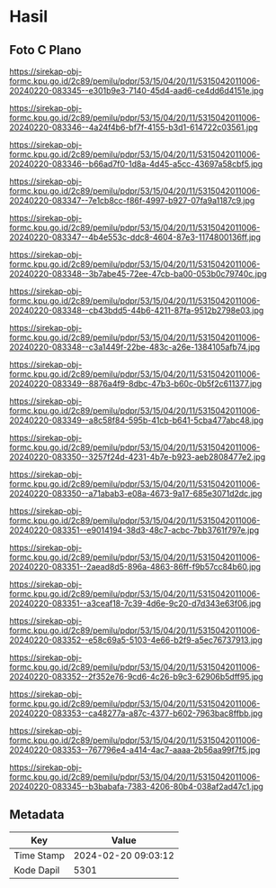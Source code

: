 # Hasil

## Foto C Plano

https://sirekap-obj-formc.kpu.go.id/2c89/pemilu/pdpr/53/15/04/20/11/5315042011006-20240220-083345--e301b9e3-7140-45d4-aad6-ce4dd6d4151e.jpg

https://sirekap-obj-formc.kpu.go.id/2c89/pemilu/pdpr/53/15/04/20/11/5315042011006-20240220-083346--4a24f4b6-bf7f-4155-b3d1-614722c03561.jpg

https://sirekap-obj-formc.kpu.go.id/2c89/pemilu/pdpr/53/15/04/20/11/5315042011006-20240220-083346--b66ad7f0-1d8a-4d45-a5cc-43697a58cbf5.jpg

https://sirekap-obj-formc.kpu.go.id/2c89/pemilu/pdpr/53/15/04/20/11/5315042011006-20240220-083347--7e1cb8cc-f86f-4997-b927-07fa9a1187c9.jpg

https://sirekap-obj-formc.kpu.go.id/2c89/pemilu/pdpr/53/15/04/20/11/5315042011006-20240220-083347--4b4e553c-ddc8-4604-87e3-1174800136ff.jpg

https://sirekap-obj-formc.kpu.go.id/2c89/pemilu/pdpr/53/15/04/20/11/5315042011006-20240220-083348--3b7abe45-72ee-47cb-ba00-053b0c79740c.jpg

https://sirekap-obj-formc.kpu.go.id/2c89/pemilu/pdpr/53/15/04/20/11/5315042011006-20240220-083348--cb43bdd5-44b6-4211-87fa-9512b2798e03.jpg

https://sirekap-obj-formc.kpu.go.id/2c89/pemilu/pdpr/53/15/04/20/11/5315042011006-20240220-083348--c3a1449f-22be-483c-a26e-1384105afb74.jpg

https://sirekap-obj-formc.kpu.go.id/2c89/pemilu/pdpr/53/15/04/20/11/5315042011006-20240220-083349--8876a4f9-8dbc-47b3-b60c-0b5f2c611377.jpg

https://sirekap-obj-formc.kpu.go.id/2c89/pemilu/pdpr/53/15/04/20/11/5315042011006-20240220-083349--a8c58f84-595b-41cb-b641-5cba477abc48.jpg

https://sirekap-obj-formc.kpu.go.id/2c89/pemilu/pdpr/53/15/04/20/11/5315042011006-20240220-083350--3257f24d-4231-4b7e-b923-aeb2808477e2.jpg

https://sirekap-obj-formc.kpu.go.id/2c89/pemilu/pdpr/53/15/04/20/11/5315042011006-20240220-083350--a71abab3-e08a-4673-9a17-685e3071d2dc.jpg

https://sirekap-obj-formc.kpu.go.id/2c89/pemilu/pdpr/53/15/04/20/11/5315042011006-20240220-083351--e9014194-38d3-48c7-acbc-7bb3761f797e.jpg

https://sirekap-obj-formc.kpu.go.id/2c89/pemilu/pdpr/53/15/04/20/11/5315042011006-20240220-083351--2aead8d5-896a-4863-86ff-f9b57cc84b60.jpg

https://sirekap-obj-formc.kpu.go.id/2c89/pemilu/pdpr/53/15/04/20/11/5315042011006-20240220-083351--a3ceaf18-7c39-4d6e-9c20-d7d343e63f06.jpg

https://sirekap-obj-formc.kpu.go.id/2c89/pemilu/pdpr/53/15/04/20/11/5315042011006-20240220-083352--e58c69a5-5103-4e66-b2f9-a5ec76737913.jpg

https://sirekap-obj-formc.kpu.go.id/2c89/pemilu/pdpr/53/15/04/20/11/5315042011006-20240220-083352--2f352e76-9cd6-4c26-b9c3-62906b5dff95.jpg

https://sirekap-obj-formc.kpu.go.id/2c89/pemilu/pdpr/53/15/04/20/11/5315042011006-20240220-083353--ca48277a-a87c-4377-b602-7963bac8ffbb.jpg

https://sirekap-obj-formc.kpu.go.id/2c89/pemilu/pdpr/53/15/04/20/11/5315042011006-20240220-083353--767796e4-a414-4ac7-aaaa-2b56aa99f7f5.jpg

https://sirekap-obj-formc.kpu.go.id/2c89/pemilu/pdpr/53/15/04/20/11/5315042011006-20240220-083345--b3babafa-7383-4206-80b4-038af2ad47c1.jpg


## Metadata

| Key        | Value               |
| ---------- | ------------------- |
| Time Stamp | 2024-02-20 09:03:12 |
| Kode Dapil | 5301                |



